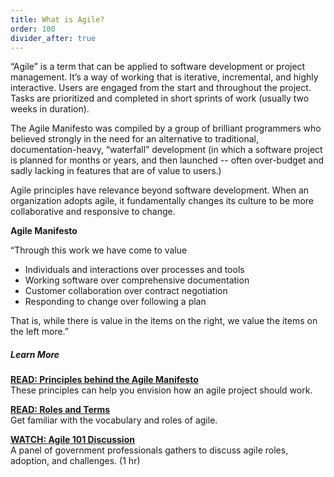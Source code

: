 ```yaml
---
title: What is Agile?
order: 100
divider_after: true
---
```


“Agile” is a term that can be applied to software development or project management. It’s a way of working that is iterative, incremental, and highly interactive. Users are engaged from the start and throughout the project. Tasks are prioritized and completed in short sprints of work (usually two weeks in duration). 

The Agile Manifesto was compiled by a group of brilliant programmers who believed strongly in the need for an alternative to traditional, documentation-heavy, “waterfall” development (in which a software project is planned for months or years, and then launched -- often over-budget and sadly lacking in features that are of value to users.)

Agile principles have relevance beyond software development. When an organization adopts agile, it fundamentally changes its culture to be more collaborative and responsive to change. 

__Agile Manifesto__

“Through this work we have come to value

- Individuals and interactions over processes and tools 
- Working software over comprehensive documentation 
- Customer collaboration over contract negotiation 
- Responding to change over following a plan

That is, while there is value in the items on the right, we value the items on the left more.”

##### Learn More

[__READ: Principles behind the Agile Manifesto__](http://agilemanifesto.org/principles.html)  
These principles can help you envision how an agile project should work.

[__READ: Roles and Terms__](http://www.agilegovleaders.org/general-resources/agile-terms/)  
Get familiar with the vocabulary and roles of agile.

[__WATCH: Agile 101 Discussion__](https://www.youtube.com/watch?v=BJ7QzG33DK0&index=1&list=PL6vVv5oPHplQ8BElUYxyKdrVWuh7rNMRu)  
A panel of government professionals gathers to discuss agile roles, adoption, and challenges. (1 hr)
